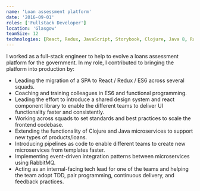 ```yaml
---
name: 'Loan assessment platform'
date: '2016-09-01'
roles: ['Fullstack Developer']
location: 'Glasgow'
teamSize: 12
technologies: [React, Redux, JavaScript, Storybook, Clojure, Java 8, RabbitMQ, Dropwizard, GoCD]
---
```


I worked as a full-stack engineer to help to evolve a loans assessment platform for the government. In my role, I contributed to bringing the platform into production by:

-   Leading the migration of a SPA to React / Redux / ES6 across several squads.
-   Coaching and training colleagues in ES6 and functional programming.
-   Leading the effort to introduce a shared design system and react component library to enable the different teams to deliver UI functionality faster and consistently.
-   Working across squads to set standards and best practices to scale the frontend codebase.
-   Extending the functionality of Clojure and Java microservices to support new types of products/loans.
-   Introducing pipelines as code to enable different teams to create new microservices from templates faster.
-   Implementing event-driven integration patterns between microservices using RabbitMQ.
-   Acting as an internal-facing tech lead for one of the teams and helping the team adopt TDD, pair programming, continuous delivery, and feedback practices.
